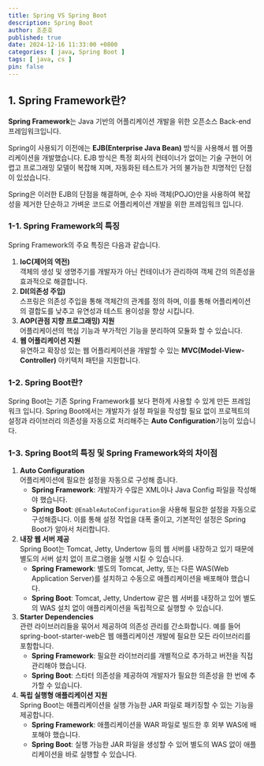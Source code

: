```yaml
---
title: Spring VS Spring Boot
description: Spring Boot
author: 조준호
published: true
date: 2024-12-16 11:33:00 +0800
categories: [ java, Spring Boot ]
tags: [ java, cs ]
pin: false
---
```


## 1. Spring Framework란?

**Spring Framework**는 Java 기반의 어플리케이션 개발을 위한 오픈소스 Back-end 프레임워크입니다.

Spring이 사용되기 이전에는 **EJB(Enterprise Java Bean)** 방식을 사용해서 웹 어플리케이션을 개발했습니다.
EJB 방식은 특정 회사의 컨테이너가 없이는 기술 구현이 어렵고 프로그래밍 모델이 복잡해 지며, 자동화된 테스트가 거의 불가능한 치명적인 단점이 있섰습니다.

Spring은 이러한 EJB의 단점을 해결하며, 순수 자바 객체(POJO)만을 사용하여 복잡성을 제거한 단순하고 가벼운 코드로 어플리케이션 개발을 위한 프레임워크 입니다.

### 1-1. Spring Framework의 특징

Spring Framework의 주요 특징은 다음과 같습니다.

1. **IoC(제어의 역전)**  
   객체의 생성 및 생명주기를 개발자가 아닌 컨테이너가 관리하여 객체 간의 의존성을 효과적으로 해결합니다.
2. **DI(의존성 주입)**  
   스프링은 의존성 주입을 통해 객체간의 관계를 정의 하며, 이를 통해 어플리케이션의 결합도를 낮추고 유연성과 테스트 용이성을 향상 시킵니다.
3. **AOP(관점 지향 프로그래밍) 지원**  
   어플리케이션의 핵심 기능과 부가적인 기능을 분리하여 모듈화 할 수 있습니다.
4. **웹 어플리케이션 지원**  
   유연하고 확장성 있는 웹 어플리케이션을 개발할 수 있는 **MVC(Model-View-Controller)** 아키텍처 패턴을 지원합니다.

### 1-2. Spring Boot란?

Spring Boot는 기존 Spring Framework를 보다 편하게 사용할 수 있게 만든 프레임워크 입니다. Spring Boot에서는 개발자가 설정 파일을
작성할 필요 없이 프로젝트의 설정과 라이브러리 의존성을 자동으로 처리해주는 **Auto Configuration**기능이 있습니다.

### 1-3. Spring Boot의 특징 및 Spring Framework와의 차이점

1. **Auto Configuration**  
   어플리케이션에 필요한 설정을 자동으로 구성해 줍니다.
   - **Spring Framework**: 개발자가 수많은 XML이나 Java Config 파일을 작성해야 했습니다.
   - **Spring Boot**: `@EnableAutoConfiguration`을 사용해 필요한 설정을 자동으로 구성해줍니다. 이를 통해 설정 작업을 대폭 줄이고, 기본적인 설정은 Spring Boot가 알아서 처리합니다.
2. **내장 웹 서버 제공**  
   Spring Boot는 Tomcat, Jetty, Undertow 등의 웹 서버를 내장하고 있기 때문에 별도의 서버 설치 없이 프로그램을 실행 시킬 수 있습니다.
   - **Spring Framework**: 별도의 Tomcat, Jetty, 또는 다른 WAS(Web Application Server)를 설치하고 수동으로 애플리케이션을 배포해야 했습니다.
   - **Spring Boot**: Tomcat, Jetty, Undertow 같은 웹 서버를 내장하고 있어 별도의 WAS 설치 없이 애플리케이션을 독립적으로 실행할 수 있습니다.
3. **Starter Dependencies**  
   관련 라이브러리들을 묶어서 제공하여 의존성 관리를 간소화합니다. 예를 들어 spring-boot-starter-web은 웹 애플리케이션 개발에 필요한 모든 라이브러리를
   포함합니다.
   - **Spring Framework**: 필요한 라이브러리를 개별적으로 추가하고 버전을 직접 관리해야 했습니다.
   - **Spring Boot**: 스타터 의존성을 제공하여 개발자가 필요한 의존성을 한 번에 추가할 수 있습니다.
4. **독립 실행형 애플리케이션 지원**  
   Spring Boot는 애플리케이션을 실행 가능한 JAR 파일로 패키징할 수 있는 기능을 제공합니다.
   - **Spring Framework**: 애플리케이션을 WAR 파일로 빌드한 후 외부 WAS에 배포해야 했습니다.
   - **Spring Boot**: 실행 가능한 JAR 파일을 생성할 수 있어 별도의 WAS 없이 애플리케이션을 바로 실행할 수 있습니다.  

